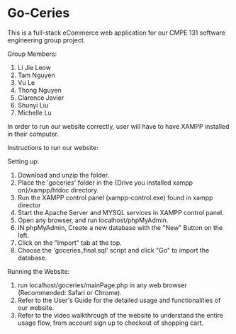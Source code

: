 # Go-Ceries
This is a full-stack eCommerce web application for our CMPE 131 software engineering group project. 

Group Members:
1. Li Jie Leow
2. Tam Nguyen
3. Vu Le
4. Thong Nguyen
5. Clarence Javier
6. Shunyi Liu
7. Michelle Lu

In order to run our website correctly, user will have to have XAMPP installed in their computer.

Instructions to run our website:

Setting up:
  1. Download and unzip the folder.
  2. Place the 'goceries' folder in the {Drive you installed xampp on}/xampp/htdoc directory.
  3. Run the XAMPP control panel (xampp-control.exe) found in xampp director
  4. Start the Apache Server and MYSQL services in XAMPP control panel.
  5. Open any browser, and run localhost/phpMyAdmin.
  6. IN phpMyAdmin, Create a new database with the "New" Button on the left.
  7. Click on the "Import" tab at the top.
  8. Choose the 'goceries_final.sql' script and click "Go" to import the database.
  
Running the Website:
  1. run localhost/goceries/mainPage.php in any web browser (Recommended: Safari or Chrome).
  2. Refer to the User's Guide for the detailed usage and functionalities of our website. 
  3. Refer to the video walkthrough of the website to understand the entire usage flow, from 
     account sign up to checkout of shopping cart.
